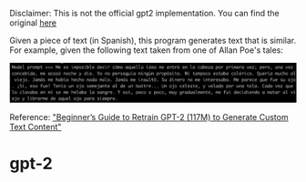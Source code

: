 
Disclaimer: This is not the official gpt2 implementation. You can find the original [here](https://github.com/openai/gpt-2)

Given a piece of text (in Spanish), this program generates text that is similar. For example, given the following text taken from one of Allan Poe's tales:

![](https://github.com/EvyW/gpt2_text_generator_for_spanish_language/blob/master/pictures/input_example.png)


Reference:  ["Beginner’s Guide to Retrain GPT-2 (117M) to Generate Custom Text Content"](https://medium.com/@ngwaifoong92/beginners-guide-to-retrain-gpt-2-117m-to-generate-custom-text-content-8bb5363d8b7f)

# gpt-2

